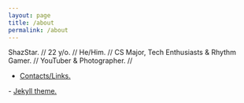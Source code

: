 ```yaml
---
layout: page
title: /about
permalink: /about
---
```

ShazStar. // 22 y/o. // He/Him. // CS Major, Tech Enthusiasts & Rhythm Gamer. // YouTuber & Photographer. //

- <a href="https://shazstar.github.io/contacts">Contacts/Links.</a>
<p></p>
- <a href="https://github.com/b2a3e8/jekyll-theme-console">Jekyll theme.</a>
